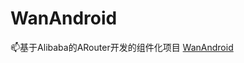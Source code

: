 # WanAndroid
:mailbox:基于Alibaba的ARouter开发的组件化项目 [WanAndroid](https://github.com/gh7800/WanAndroid)


